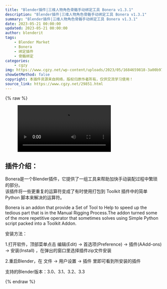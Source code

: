 ```yaml
---
title: "Blender插件|三维人物角色骨骼手动绑定工具 Bonera v1.3.1"
description: "Blender插件|三维人物角色骨骼手动绑定工具 Bonera v1.3.1"
summary: "Blender插件|三维人物角色骨骼手动绑定工具 Bonera v1.3.1"
date: 2023-05-21 00:00:00
updated: 2023-05-21 00:00:00
author: blenderit
tags: 
    - Blender Market
    - Bonera
    - 绑定插件
    - 骨骼绑定
categories:
    - cgzy
img: https://www.cgzy.net/wp-content/uploads/2023/05/1684659818-3a00b973841276b.webp
showGetMethod: false
copyright: 本插件资源来自网络，版权归原作者所有，仅供交流学习使用！
source_link: https://www.cgzy.net/29851.html
---
```


{% raw %}
<figure class="wp-block-video aligncenter"><video controls src="https://cloud.video.taobao.com//play/u/717183932/p/1/e/6/t/1/410877953668.mp4"></video></figure><div class="wp-block-pandastudio-title"><div class="title_style_01"><h2 id="h2-0">插件介绍：</h2></div></div><p class="is-style-text-indent-2em">Bonera是一个Blender插件，它提供了一组工具来帮助加快手动装配过程中繁琐的部分。<br>该插件将一些更重复的运算符变成了有时使用打包到 Toolkit 插件中的简单 Python 脚本来解决的运算符。</p><p>Bonera is an addon that provide a Set of Tool to Help to speed up the tedious part that is in the Manual Rigging Process.The addon turned some of the more repetitive operator that sometimes solves using Simple Python script packed into a Toolkit Addon.</p><div class="wp-block-pandastudio-title"><div class="title_style_01"><p>安装方法：</p></div></div><p>1.打开软件，顶部菜单点击 编辑(Edit) → 首选项(Preference) → 插件(AAdd-ons) → 安装(Install) ，在弹出的窗口里选择插件zip文件安装</p><p>2.重启Blender，在 文件 → 用户设置 → 插件 里即可看到所安装的插件</p><div class="wp-block-pandastudio-tips"><div class="tip success "><p>支持的Blender版本：3.0、3.1、3.2、3.3</p>
</div></div>
<div style="display: none">cgzy</div>
{% endraw %}